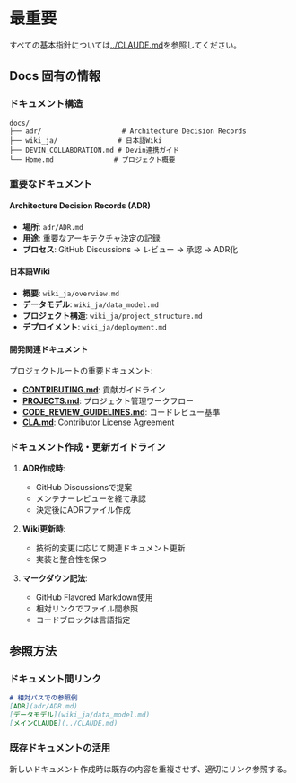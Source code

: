# 最重要

すべての基本指針については[../CLAUDE.md](../CLAUDE.md)を参照してください。

## Docs 固有の情報

### ドキュメント構造
```
docs/
├── adr/                    # Architecture Decision Records
├── wiki_ja/               # 日本語Wiki
├── DEVIN_COLLABORATION.md # Devin連携ガイド
└── Home.md               # プロジェクト概要
```

### 重要なドキュメント

#### Architecture Decision Records (ADR)
- **場所**: `adr/ADR.md`
- **用途**: 重要なアーキテクチャ決定の記録
- **プロセス**: GitHub Discussions → レビュー → 承認 → ADR化

#### 日本語Wiki
- **概要**: `wiki_ja/overview.md`
- **データモデル**: `wiki_ja/data_model.md`
- **プロジェクト構造**: `wiki_ja/project_structure.md`
- **デプロイメント**: `wiki_ja/deployment.md`

#### 開発関連ドキュメント
プロジェクトルートの重要ドキュメント:
- **[CONTRIBUTING.md](../CONTRIBUTING.md)**: 貢献ガイドライン
- **[PROJECTS.md](../PROJECTS.md)**: プロジェクト管理ワークフロー
- **[CODE_REVIEW_GUIDELINES.md](../CODE_REVIEW_GUIDELINES.md)**: コードレビュー基準
- **[CLA.md](../CLA.md)**: Contributor License Agreement

### ドキュメント作成・更新ガイドライン

1. **ADR作成時**:
   - GitHub Discussionsで提案
   - メンテナーレビューを経て承認
   - 決定後にADRファイル作成

2. **Wiki更新時**:
   - 技術的変更に応じて関連ドキュメント更新
   - 実装と整合性を保つ

3. **マークダウン記法**:
   - GitHub Flavored Markdown使用
   - 相対リンクでファイル間参照
   - コードブロックは言語指定

## 参照方法

### ドキュメント間リンク
```markdown
# 相対パスでの参照例
[ADR](adr/ADR.md)
[データモデル](wiki_ja/data_model.md)
[メインCLAUDE](../CLAUDE.md)
```

### 既存ドキュメントの活用
新しいドキュメント作成時は既存の内容を重複させず、適切にリンク参照する。